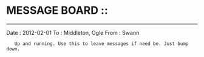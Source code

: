 MESSAGE BOARD ::
=============

---------------------------------------------------------------------------
Date : 2012-02-01
To   : Middleton, Ogle
From : Swann

       Up and running. Use this to leave messages if need be. Just bump down.